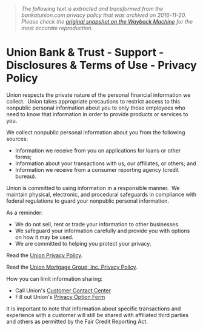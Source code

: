 > *The following text is extracted and transformed from the bankatunion.com privacy policy that was archived on 2016-11-20. Please check the [original snapshot on the Wayback Machine](https://web.archive.org/web/20161120075811id_/https%3A//www.bankatunion.com/home/support/disclosures/privacy) for the most accurate reproduction.*

# Union Bank & Trust - Support - Disclosures & Terms of Use - Privacy Policy

Union respects the private nature of the personal financial information we collect.  Union takes appropriate precautions to restrict access to this nonpublic personal information about you to only those employees who need to know that information in order to provide products or services to you.

We collect nonpublic personal information about you from the following sources:

  * Information we receive from you on applications for loans or other forms;
  * Information about your transactions with us, our affiliates, or others; and
  * Information we receive from a consumer reporting agency (credit bureau).



Union is committed to using information in a responsible manner.  We maintain physical, electronic, and procedural safeguards in compliance with federal regulations to guard your nonpublic personal information.

As a reminder:

  * We do not sell, rent or trade your information to other businesses.
  * We safeguard your information carefully and provide you with options on how it may be used.
  * We are committed to helping you protect your privacy.



Read the [Union Privacy Policy](https://web.archive.org/home/fiFiles/static/documents/Privacy_Notice.pdf).

Read the [Union Mortgage Group, Inc. Privacy Policy](https://web.archive.org/home/fiFiles/static/documents/Privacy_Notice_\(UMG\).pdf). 

How you can limit information sharing:

  * Call Union's [Customer Contact Center](https://web.archive.org/home/support/customers/contact)
  * Fill out Union's [Privacy Option Form](https://web.archive.org/home/support/disclosures/privacy/form)



It is important to note that information about specific transactions and experience with a customer will still be shared with affiliated third parties and others as permitted by the Fair Credit Reporting Act.
